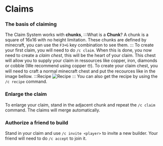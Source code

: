 # Claims

### The basis of claiming

The Claim System works with **chunks**, 
:::What is a **Chunk**?
A chunk is a square of 16x16 with no height limitation. These chunks are defined by minecraft, you can use the `F3+G` key combination to see them.
:::
To create your first claim, you will need to do `/c claim`. When this is done, you now need to create a *claim chest*, this will be the heart of your claim. This chest will allow you to supply your claim in ressources like copper, iron, diamonds or cobble (We recommend using copper 🤓). To create your claim chest, you will need to craft a normal minecraft chest and put the recources like in the image bellow.
:::Recipe
![Recipe](https://i.imgur.com/pHGp6cF.png)
:::
You can also get the recipe by using the `/c recipe` command.

### Enlarge the claim

To enlarge your claim, stand in the adjacent chunk and repeat the `/c claim` command. The claims will merge automatically.

### Authorize a friend to build

Stand in your claim and use `/c invite <player>` to invite a new builder. Your friend will need to do `/c accept` to join it.
